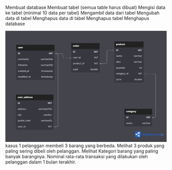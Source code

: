 Membuat database
Membuat tabel (semua table harus dibuat)
Mengisi data ke tabel (minimal 10 data per tabel)
Mengambil data dari tabel
Mengubah data di tabel
Menghapus data di tabel
Menghapus tabel
Menghapus database

![](DB-Model.png)
kasus
1 pelanggan membeli 3 barang yang berbeda.
Melihat 3 produk yang paling sering dibeli oleh pelanggan.
Melihat Kategori barang yang paling banyak barangnya.
Nominal rata-rata transaksi yang dilakukan oleh pelanggan dalam 1 bulan terakhir.